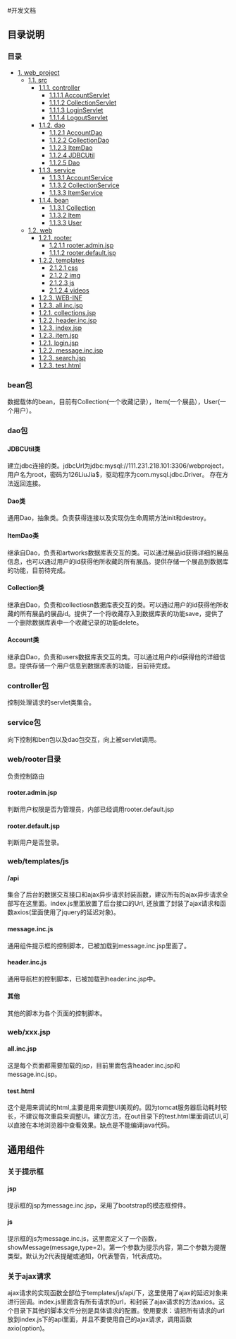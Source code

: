 #开发文档
## 目录说明
### 目录
<!-- TOC -->

- [1. web_project](#)
  - [1.1. src](#)
    - [1.1.1. controller](#)
      - [1.1.1.1 AccountServlet](#)
      - [1.1.1.2 CollectionServlet](#)
      - [1.1.1.3 LoginServlet](#)
      - [1.1.1.4 LogoutServlet](#)
    - [1.1.2. dao ](#)
      - [1.1.2.1 AccountDao](#)
      - [1.1.2.2 CollectionDao](#)
      - [1.1.2.3 ItemDao](#)
      - [1.1.2.4 JDBCUtil](#)
      - [1.1.2.5 Dao](#)
    - [1.1.3. service](#)
      - [1.1.3.1 AccountService](#)
      - [1.1.3.2 CollectionService](#)
      - [1.1.3.3 ItemService](#)
    - [1.1.4. bean](#)
      - [1.1.3.1 Collection](#)
      - [1.1.3.2 Item](#)
      - [1.1.3.3 User](#)
  - [1.2. web](#12-appgeo)
    - [1.2.1. rooter](#)
      - [1.2.1.1 rooter.admin.jsp](#)
      - [1.1.1.2 rooter.default.jsp](#)      
    - [1.2.2. templates](#)
      - [2.1.2.1 css](#)
      - [2.1.2.2 img](#)
      - [2.1.2.3 js](#)
      - [2.1.2.4 videos](#)
    - [1.2.3. WEB-INF](#)
    - [1.2.3. all.inc.jsp](#)
    - [1.2.1. collections.jsp](#)
    - [1.2.2. header.inc.jsp](#)
    - [1.2.3. index.jsp](#)
    - [1.2.3. item.jsp](#)
    - [1.2.1. login.jsp](#)
    - [1.2.2. message.inc.jsp](#)
    - [1.2.3. search.jsp](#)
    - [1.2.3. test.html](#)
<!-- /TOC -->
### bean包
数据载体的bean，目前有Collection(一个收藏记录），Item(一个展品），User(一个用户）。
### dao包
#### JDBCUtil类
  建立jdbc连接的类。jdbcUrl为jdbc:mysql://111.231.218.101:3306/webproject，用户名为root，密码为126LiuJia$，驱动程序为com.mysql.jdbc.Driver。
存在方法返回连接。
#### Dao类
  通用Dao，抽象类。负责获得连接以及实现伪生命周期方法init和destroy。
#### ItemDao类
  继承自Dao，负责和artworks数据库表交互的类。可以通过展品id获得详细的展品信息，也可以通过用户的id获得他所收藏的所有展品。提供存储一个展品到数据库的功能，目前待完成。
#### Collection类
  继承自Dao，负责和collectiosn数据库表交互的类。可以通过用户的id获得他所收藏的所有展品的展品id。提供了一个将收藏存入到数据库表的功能save，提供了一个删除数据库表中一个收藏记录的功能delete。
#### Account类
   继承自Dao，负责和users数据库表交互的类。可以通过用户的id获得他的详细信息。提供存储一个用户信息到数据库表的功能，目前待完成。
### controller包
  控制处理请求的servlet类集合。
### service包
  向下控制和ben包以及dao包交互，向上被servlet调用。
### web/rooter目录
  负责控制路由
#### rooter.admin.jsp
  判断用户权限是否为管理员，内部已经调用rooter.default.jsp
#### rooter.default.jsp
  判断用户是否登录。
### web/templates/js
#### /api
  集合了后台的数据交互接口和ajax异步请求封装函数，建议所有的ajax异步请求全部写在这里面。index.js里面放置了后台接口的Url, 还放置了封装了ajax请求和函数axios(里面使用了jquery的延迟对象)。
#### message.inc.js
  通用组件提示框的控制脚本，已被加载到message.inc.jsp里面了。
#### header.inc.js
  通用导航栏的控制脚本，已被加载到header.inc.jsp中。
#### 其他
  其他的脚本为各个页面的控制脚本。
### web/xxx.jsp
#### all.inc.jsp
  这是每个页面都需要加载的jsp，目前里面包含header.inc.jsp和message.inc.jsp。
#### test.html
  这个是用来调试的html,主要是用来调整UI美观的。因为tomcat服务器启动耗时较长，不建议每次重启来调整UI。建议方法，在out目录下的test.html里面调试UI,可以直接在本地浏览器中查看效果。缺点是不能编译java代码。
## 通用组件
### 关于提示框
#### jsp
提示框的jsp为message.inc.jsp，采用了bootstrap的模态框控件。
#### js
提示框的js为message.inc.js，这里面定义了一个函数，showMessage(message,type=2)。第一个参数为提示内容，第二个参数为提醒类型。默认为2代表提醒或通知，0代表警告，1代表成功。
### 关于ajax请求
ajax请求的实现函数全部位于templates/js/api/下，这里使用了ajax的延迟对象来进行回调。index.js里面含有所有请求的url，和封装了ajax请求的方法axios。这个目录下其他的脚本文件分别是具体请求的配置。使用要求：请把所有请求的url放到index.js下的api里面，并且不要使用自己的ajax请求，调用函数axio(option)。
###

